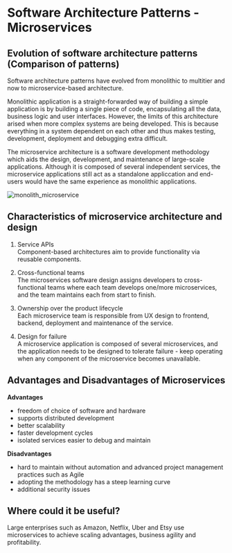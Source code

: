 # Software Architecture Patterns - Microservices

## Evolution of software architecture patterns (Comparison of patterns)
Software architecture patterns have evolved from monolithic to multitier and now to microservice-based architecture. 

Monolithic application is a straight-forwarded way of building a simple application is by building a single piece of code, encapsulating all the data, business logic and user interfaces. However, the limits of this architecture arised when more complex systems are being developed. This is because everything in a system dependent on each other and thus makes testing, development, deployment and debugging extra difficult. 

The microservice architecture is a software development methodology which aids the design, development, and maintenance of large-scale applications. Although it is composed of several independent services, the microservice applications still act as a standalone appliccation and end-users would have the same experience as monolithic applications. 

![monolith_microservice](https://github.com/yiwei-chay/software-engineering-notes/assets/146081571/ea27395e-b56e-4b2b-8416-88a98beb9536)


## Characteristics of microservice architecture and design
1. Service APIs <br/>
Component-based architectures aim to provide functionality via reusable components.

2. Cross-functional teams <br/>
The microservices software design assigns developers to cross-functional teams where each team develops one/more microservices, and the team maintains each from start to finish.

3. Ownership over the product lifecycle <br/>
Each microservice team is responsible from UX design to frontend, backend, deployment and maintenance of the service.

4. Design for failure <br/>
A microservice application is composed of several microservices, and the application needs to be designed to tolerate failure - keep operating when any component of the microservice becomes unavailable.

## Advantages and Disadvantages of Microservices
**Advantages**
- freedom of choice of software and hardware
- supports distributed development
- better scalability
- faster development cycles
- isolated services easier to debug and maintain

**Disadvantages**
- hard to maintain without automation and advanced project management practices such as Agile
- adopting the methodology has a steep learning curve
- additional security issues 

## Where could it be useful?
Large enterprises such as Amazon, Netflix, Uber and Etsy use microservices to achieve scaling advantages, business agility and profitability.
